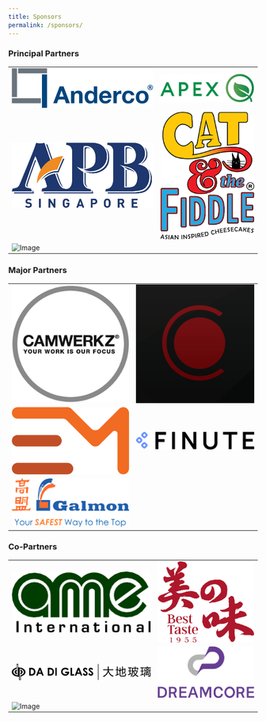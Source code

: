 ```yaml
---
title: Sponsors
permalink: /sponsors/
---
```

### Principal Partners
<table>
    <tbody>
        <tr>
            <td><img src="/images/Anderco.png" alt="Image"></td>
            <td><img src="/images/Apex Q Global.png" alt="Image"></td>
        </tr>
        <tr>
            <td><img src="/images/Asia Pacific Beverages.png" alt="Image"></td>
            <td><img src="/images/Cat & the Fiddle.png" alt="Image"></td>
        </tr>
        <tr>
            <td><img src="/images/Esri" alt="Image"></td>
            <td></td>
        </tr>
    </tbody>
</table>


### Major Partners
<table>
    <tbody>
        <tr>
            <td><img src="/images/Camwerkz.png" alt="Image"></td>
            <td><img src="/images/CO Enterprise.png" alt="Image"></td>
        </tr>
        <tr>
            <td><img src="/images/Entree Media.png" alt="Image"></td>
            <td><img src="/images/Finute.png" alt="Image"></td>
        </tr>
        <tr>
            <td><img src="/images/Galmon.png" alt="Image"></td>
            <td></td>
        </tr>
    </tbody>
</table>

### Co-Partners
<table>
    <tbody>
        <tr>
            <td><img src="/images/AME INTERNATIONAL.png" alt="Image"></td>
            <td><img src="/images/Best Taste Impex.png" alt="Image"></td>
        </tr>
        <tr>
            <td><img src="/images/Da Di Glass.png" alt="Image"></td>
            <td><img src="/images/Dreamcore.png" alt="Image"></td>
        </tr>
        <tr>
            <td><img src="/images/GovTech" alt="Image"></td>
            <td></td>
        </tr>
    </tbody>
</table>